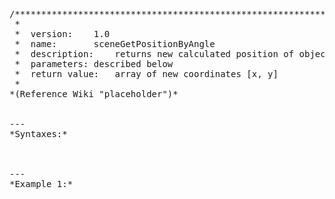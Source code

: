 <pre>
/*******************************************************************************
 *
 *	version: 	1.0
 *	name:		sceneGetPositionByAngle
 *	description:	returns new calculated position of object from angle and distance from specified object   
 *	parameters:	described below	
 *	return value:	array of new coordinates [x, y]
 *	  
*(Reference Wiki "placeholder")*


---
*Syntaxes:*

<!-- [] call `BIS_fnc_sceneGetPositionByAngle` -->

---
*Example 1:*

<!-- 
```sqf
[] call BIS_fnc_sceneGetPositionByAngle;
``` -->